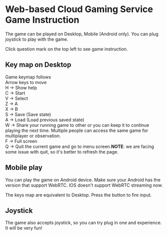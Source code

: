 # Web-based Cloud Gaming Service Game Instruction

The game can be played on Desktop, Mobile (Android only). You can plug joystick to play with the game.  

Click question mark on the top left to see game instruction.  

## Key map on Desktop
Game keymap follows  
Arrow keys to move  
H -> Show help  
C -> Start  
V -> Select  
Z -> A  
X -> B  
S -> Save (Save state)  
A -> Load (Load previous saved state)  
W -> Share your running game to other or you can keep it to continue playing the next time. Multiple people can access the same game for multiplayer or observation.  
F -> Full screen  
Q -> Quit the current game and go to menu screen.**NOTE**: we are facing some issue with quit, so it's better to refresh the page.

## Mobile play
You can play the game on Android device. Make sure your Android has the version that support WebRTC. IOS doesn't support WebRTC streaming now.  

The keys map are equivalent to Desktop. Press the button to fire input.  

## Joystick
The game also accepts joystick, so you can try plug in one and experience. It will be very fun!


